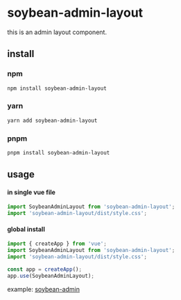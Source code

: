 # soybean-admin-layout

this is an admin layout component.

## install

### npm

```bash
npm install soybean-admin-layout
```

### yarn

```bash
yarn add soybean-admin-layout
```

### pnpm

```bash
pnpm install soybean-admin-layout
```

## usage

#### in single vue file

```typescript
import SoybeanAdminLayout from 'soybean-admin-layout';
import 'soybean-admin-layout/dist/style.css';
```

#### global install

```typescript
import { createApp } from 'vue';
import SoybeanAdminLayout from 'soybean-admin-layout';
import 'soybean-admin-layout/dist/style.css';

const app = createApp();
app.use(SoybeanAdminLayout);
```

example: [soybean-admin](https://soybean.pro)
